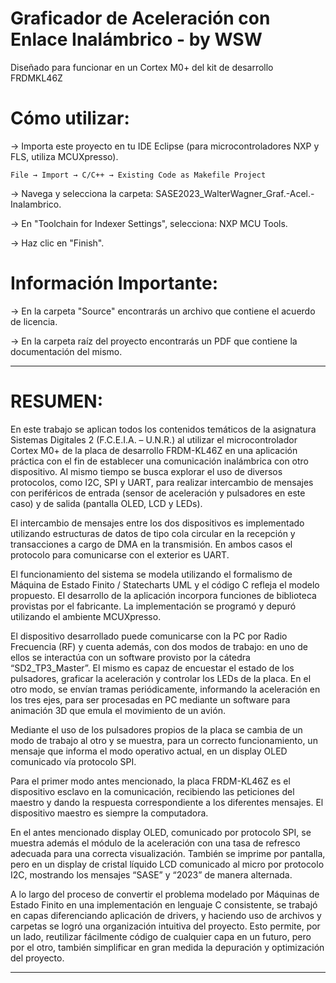 # Graficador de Aceleración con Enlace Inalámbrico - by WSW
Diseñado para funcionar en un Cortex M0+ del kit de desarrollo FRDMKL46Z

# Cómo utilizar:

-> Importa este proyecto en tu IDE Eclipse (para microcontroladores NXP y FLS, utiliza MCUXpresso).

	File → Import → C/C++ → Existing Code as Makefile Project 

-> Navega y selecciona la carpeta: SASE2023_WalterWagner_Graf.-Acel.-Inalambrico.

-> En "Toolchain for Indexer Settings", selecciona: NXP MCU Tools.

-> Haz clic en "Finish".

# Información Importante:

-> En la carpeta "Source" encontrarás un archivo que contiene el acuerdo de licencia.

-> En la carpeta raíz del proyecto encontrarás un PDF que contiene la documentación del mismo.

-----------------------------------------------------

# RESUMEN:

En este trabajo se aplican todos los contenidos temáticos de la asignatura Sistemas Digitales 2 (F.C.E.I.A. – U.N.R.) al utilizar el microcontrolador Cortex M0+ de la placa de desarrollo FRDM-KL46Z en una aplicación práctica con el fin de establecer una comunicación inalámbrica con otro dispositivo. Al mismo tiempo se busca explorar el uso de diversos protocolos, como I2C, SPI y UART, para realizar intercambio de mensajes con periféricos de entrada (sensor de aceleración y pulsadores en este caso) y de salida (pantalla OLED, LCD y LEDs).

El intercambio de mensajes entre los dos dispositivos es implementado utilizando estructuras de datos de tipo cola circular en la recepción y transacciones a cargo de DMA en la transmisión. En ambos casos el protocolo para comunicarse con el exterior es UART.

El funcionamiento del sistema se modela utilizando el formalismo de Máquina de Estado Finito / Statecharts UML y el código C refleja el modelo propuesto. El desarrollo de la aplicación incorpora funciones de biblioteca provistas por el fabricante. La implementación se programó y depuró utilizando el ambiente MCUXpresso.

El dispositivo desarrollado puede comunicarse con la PC por Radio Frecuencia (RF) y cuenta además, con dos modos de trabajo: en uno de ellos se interactúa con un software provisto por la cátedra “SD2_TP3_Master”. El mismo es capaz de encuestar el estado de los pulsadores, graficar la aceleración y controlar los LEDs de la placa. En el otro modo, se envían tramas periódicamente, informando la aceleración en los tres ejes, para ser procesadas en PC mediante un software para animación 3D que emula el movimiento de un avión.

Mediante el uso de los pulsadores propios de la placa se cambia de un modo de trabajo al otro y se muestra, para un correcto funcionamiento, un mensaje que informa el modo operativo actual, en un display OLED comunicado vía protocolo SPI. 

Para el primer modo antes mencionado, la placa FRDM-KL46Z es el dispositivo esclavo en la comunicación, recibiendo las peticiones del maestro y dando la respuesta correspondiente a los diferentes mensajes. El dispositivo maestro es siempre la computadora.

En el antes mencionado display OLED, comunicado por protocolo SPI, se muestra además el módulo de la aceleración con una tasa de refresco adecuada para una correcta visualización. También se imprime por pantalla, pero en un display de cristal líquido LCD comunicado al micro por protocolo I2C, mostrando los mensajes “SASE” y “2023” de manera alternada.

A lo largo del proceso de convertir el problema modelado por Máquinas de Estado Finito en una implementación en lenguaje C consistente, se trabajó en capas diferenciando aplicación de drivers, y haciendo uso de archivos y carpetas se logró una organización intuitiva del proyecto. Esto permite, por un lado, reutilizar fácilmente código de cualquier capa en un futuro, pero por el otro, también simplificar en gran medida la depuración y optimización del proyecto. 

-----------------------------------------------------
